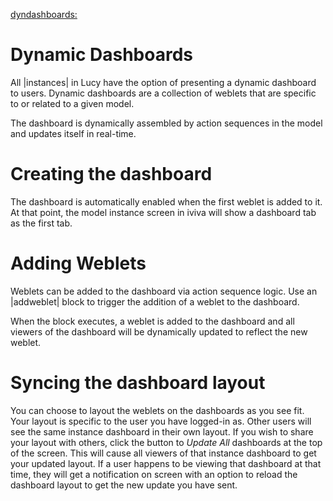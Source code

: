 

[dyndashboards:](dyndashboards:)

# Dynamic Dashboards
All |instances| in Lucy have the option of presenting a dynamic dashboard to users.
Dynamic dashboards are a collection of weblets that are specific to or related to a given model.

The dashboard is dynamically assembled by action sequences in the model and updates itself in real-time.

# Creating the dashboard
The dashboard is automatically enabled when the first weblet is added to it.
At that point, the model instance screen in iviva will show a dashboard tab as the first tab.

# Adding Weblets
Weblets can be added to the dashboard via action sequence logic. Use an |addweblet| block to trigger the addition of a weblet to the dashboard.

When the block executes, a weblet is added to the dashboard and all viewers of the dashboard will be dynamically updated to reflect the new weblet.

# Syncing the dashboard layout
You can choose to layout the weblets on the dashboards as you see fit. Your layout is specific to the user you have logged-in as. Other users will see the same instance dashboard in their own layout.
If you wish to share your layout with others, click the button to *Update All* dashboards at the top of the screen. This will cause all viewers of that instance dashboard to get your updated layout.
If a user happens to be viewing that dashboard at that time, they will get a notification on screen with an option to reload the dashboard layout to get the new update you have sent.